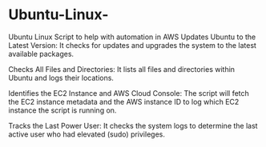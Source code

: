 # Ubuntu-Linux-
Ubuntu Linux Script to help with automation in AWS 
Updates Ubuntu to the Latest Version: It checks for updates and upgrades the system to the latest available packages.

Checks All Files and Directories: It lists all files and directories within Ubuntu and logs their locations.

Identifies the EC2 Instance and AWS Cloud Console: The script will fetch the EC2 instance metadata and the AWS instance ID to log which EC2 instance the script is running on.

Tracks the Last Power User: It checks the system logs to determine the last active user who had elevated (sudo) privileges.
